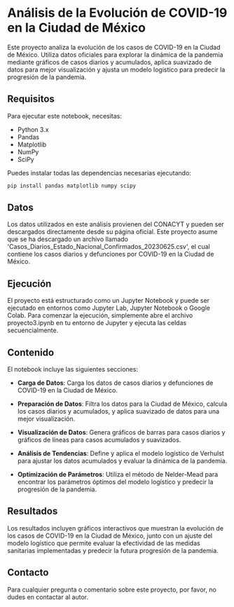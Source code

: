 # Análisis de la Evolución de COVID-19 en la Ciudad de México

Este proyecto analiza la evolución de los casos de COVID-19 en la Ciudad de México. Utiliza datos oficiales para explorar la dinámica de la pandemia mediante gráficos de casos diarios y acumulados, aplica suavizado de datos para mejor visualización y ajusta un modelo logístico para predecir la progresión de la pandemia.

## Requisitos

Para ejecutar este notebook, necesitas:

- Python 3.x
- Pandas
- Matplotlib
- NumPy
- SciPy

Puedes instalar todas las dependencias necesarias ejecutando:

```bash
pip install pandas matplotlib numpy scipy
```
## Datos

Los datos utilizados en este análisis provienen del CONACYT y pueden ser descargados directamente desde su página oficial. Este proyecto asume que se ha descargado un archivo llamado 'Casos_Diarios_Estado_Nacional_Confirmados_20230625.csv', el cual contiene los casos diarios y defunciones por COVID-19 en la Ciudad de México.

## Ejecución

El proyecto está estructurado como un Jupyter Notebook y puede ser ejecutado en entornos como Jupyter Lab, Jupyter Notebook o Google Colab. Para comenzar la ejecución, simplemente abre el archivo proyecto3.ipynb en tu entorno de Jupyter y ejecuta las celdas secuencialmente.

## Contenido
El notebook incluye las siguientes secciones:

- **Carga de Datos**: Carga los datos de casos diarios y defunciones de COVID-19 en la Ciudad de México.

- **Preparación de Datos**: Filtra los datos para la Ciudad de México, calcula los casos diarios y acumulados, y aplica suavizado de datos para una mejor visualización.

- **Visualización de Datos**: Genera gráficos de barras para casos diarios y gráficos de líneas para casos acumulados y suavizados.

- **Análisis de Tendencias**: Define y aplica el modelo logístico de Verhulst para ajustar los datos acumulados y evaluar la dinámica de la pandemia.

- **Optimización de Parámetros**: Utiliza el método de Nelder-Mead para encontrar los parámetros óptimos del modelo logístico y predecir la progresión de la pandemia.

## Resultados
Los resultados incluyen gráficos interactivos que muestran la evolución de los casos de COVID-19 en la Ciudad de México, junto con un ajuste del modelo logístico que permite evaluar la efectividad de las medidas sanitarias implementadas y predecir la futura progresión de la pandemia.

## Contacto
Para cualquier pregunta o comentario sobre este proyecto, por favor, no dudes en contactar al autor.

